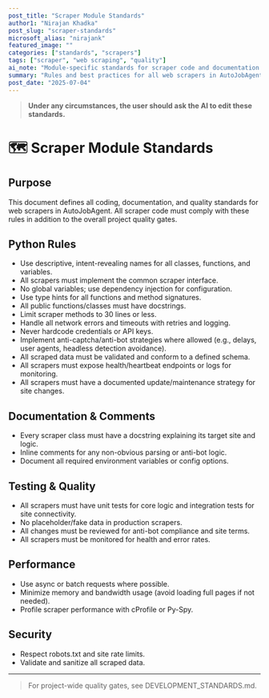 ```yaml
---
post_title: "Scraper Module Standards"
author1: "Nirajan Khadka"
post_slug: "scraper-standards"
microsoft_alias: "nirajank"
featured_image: ""
categories: ["standards", "scrapers"]
tags: ["scraper", "web scraping", "quality"]
ai_note: "Module-specific standards for scraper code and documentation."
summary: "Rules and best practices for all web scrapers in AutoJobAgent."
post_date: "2025-07-04"
---
```


> **Under any circumstances, the user should ask the AI to edit these standards.**

# 🗺️ Scraper Module Standards

## Purpose
This document defines all coding, documentation, and quality standards for web scrapers in AutoJobAgent. All scraper code must comply with these rules in addition to the overall project quality gates.

## Python Rules
- Use descriptive, intent-revealing names for all classes, functions, and variables.
- All scrapers must implement the common scraper interface.
- No global variables; use dependency injection for configuration.
- Use type hints for all functions and method signatures.
- All public functions/classes must have docstrings.
- Limit scraper methods to 30 lines or less.
- Handle all network errors and timeouts with retries and logging.
- Never hardcode credentials or API keys.
- Implement anti-captcha/anti-bot strategies where allowed (e.g., delays, user agents, headless detection avoidance).
- All scraped data must be validated and conform to a defined schema.
- All scrapers must expose health/heartbeat endpoints or logs for monitoring.
- All scrapers must have a documented update/maintenance strategy for site changes.

## Documentation & Comments
- Every scraper class must have a docstring explaining its target site and logic.
- Inline comments for any non-obvious parsing or anti-bot logic.
- Document all required environment variables or config options.

## Testing & Quality
- All scrapers must have unit tests for core logic and integration tests for site connectivity.
- No placeholder/fake data in production scrapers.
- All changes must be reviewed for anti-bot compliance and site terms.
- All scrapers must be monitored for health and error rates.

## Performance
- Use async or batch requests where possible.
- Minimize memory and bandwidth usage (avoid loading full pages if not needed).
- Profile scraper performance with cProfile or Py-Spy.

## Security
- Respect robots.txt and site rate limits.
- Validate and sanitize all scraped data.

---

> For project-wide quality gates, see DEVELOPMENT_STANDARDS.md.
